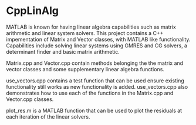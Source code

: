 # CppLinAlg
MATLAB is known for having linear algebra capabilities such as matrix arithmetic and linear system solvers. This project contains a C++ impementation of Matrix and Vector classes, with MATLAB like functionality. Capabilities include solving linear systems using GMRES and CG solvers, a determinant finder and basic matrix arithmetic.

Matrix.cpp and Vector.cpp contain methods belonging the the matrix and vector classes and some supplementary linear algebra functions.

use_vectors.cpp contains a test function that can be used ensure existing functionality still works as new functionality is added. use_vectors.cpp also demonstrates how to use each of the functions in the Matrix.cpp and Vector.cpp classes.

plot_res.m is a MATLAB function that can be used to plot the residuals at each iteration of the linear solvers.

